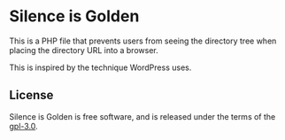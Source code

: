 # Silence is Golden

This is a PHP file that prevents users from seeing the directory tree when placing the directory URL into a browser.

This is inspired by the technique WordPress uses.

## License

Silence is Golden is free software, and is released under the terms of the [gpl-3.0](LICENSE). 